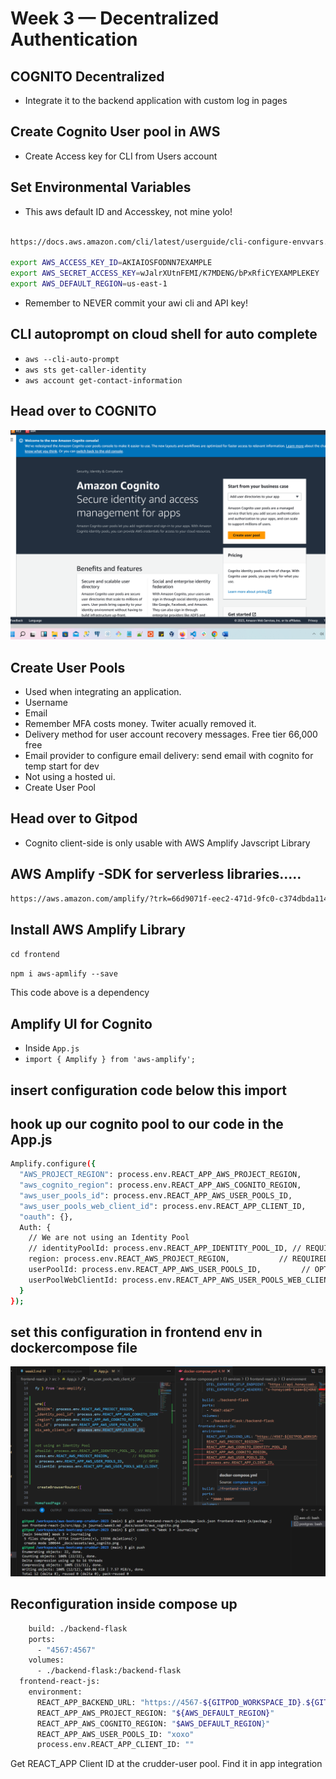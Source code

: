 # Week 3 — Decentralized Authentication

## COGNITO Decentralized 
- Integrate it to the backend application with custom log in pages

## Create Cognito User pool in AWS

- Create Access key for CLI from Users account 

## Set Environmental Variables
- This aws default ID and Accesskey, not mine yolo!
```sh

https://docs.aws.amazon.com/cli/latest/userguide/cli-configure-envvars.html

export AWS_ACCESS_KEY_ID=AKIAIOSFODNN7EXAMPLE
export AWS_SECRET_ACCESS_KEY=wJalrXUtnFEMI/K7MDENG/bPxRfiCYEXAMPLEKEY
export AWS_DEFAULT_REGION=us-east-1

```
 - Remember to NEVER commit your awi cli and API key!

## CLI autoprompt on cloud shell for auto complete

- ``aws --cli-auto-prompt``
- ``aws sts get-caller-identity``
- ``aws account get-contact-information``


## Head over to COGNITO
![awscognito](/_docs/assets/aws_cognito.png)

## Create User Pools
- Used when integrating an application.
- Username
- Email
- Remember MFA costs money. Twiter acually removed it.
- Delivery method for user account recovery messages. Free tier 66,000 free
- Email provider to configure email delivery: send email with cognito for temp start for dev
- Not using a hosted ui.
- Create User Pool

## Head over to Gitpod 
- Cognito client-side is only usable with AWS Amplify Javscript Library
## AWS Amplify -SDK for serverless libraries.....
 ```sh
 https://aws.amazon.com/amplify/?trk=66d9071f-eec2-471d-9fc0-c374dbda114d&sc_channel=ps&s_kwcid=AL!4422!3!646025317188!e!!g!!aws%20amplify&ef_id=Cj0KCQiAx6ugBhCcARIsAGNmMbh9i5eI3yGcD8ZjxxipLLNOgmyyj1f78BiV4r2h52c1wpY3EzKBQWEaAt7MEALw_wcB:G:s&s_kwcid=AL!4422!3!646025317188!e!!g!!aws%20amplify
 
 ```


## Install AWS Amplify Library
``cd frontend``

``npm i aws-apmlify --save``

This code above is a dependency

## Amplify UI for Cognito
- Inside `App.js`
- ``import { Amplify } from 'aws-amplify';``

## insert configuration code below this import
## hook up our cognito pool to our code in the App.js

```sh
Amplify.configure({
  "AWS_PROJECT_REGION": process.env.REACT_APP_AWS_PROJECT_REGION,
  "aws_cognito_region": process.env.REACT_APP_AWS_COGNITO_REGION,
  "aws_user_pools_id": process.env.REACT_APP_AWS_USER_POOLS_ID,
  "aws_user_pools_web_client_id": process.env.REACT_APP_CLIENT_ID,
  "oauth": {},
  Auth: {
    // We are not using an Identity Pool
    // identityPoolId: process.env.REACT_APP_IDENTITY_POOL_ID, // REQUIRED - Amazon Cognito Identity Pool ID
    region: process.env.REACT_AWS_PROJECT_REGION,           // REQUIRED - Amazon Cognito Region
    userPoolId: process.env.REACT_APP_AWS_USER_POOLS_ID,         // OPTIONAL - Amazon Cognito User Pool ID
    userPoolWebClientId: process.env.REACT_APP_AWS_USER_POOLS_WEB_CLIENT_ID,   // OPTIONAL - Amazon Cognito Web Client ID (26-char alphanumeric string)
  }
});
```

## set this configuration in frontend env in dockercompose file

![](/_docs/assets/amplify_configure.png)


## Reconfiguration inside compose up
```sh
    build: ./backend-flask
    ports:
      - "4567:4567"
    volumes:
      - ./backend-flask:/backend-flask
  frontend-react-js:
    environment:
      REACT_APP_BACKEND_URL: "https://4567-${GITPOD_WORKSPACE_ID}.${GITPOD_WORKSPACE_CLUSTER_HOST}"
      REACT_APP_AWS_PROJECT_REGION: "${AWS_DEFAULT_REGION}"
      REACT_APP_AWS_COGNITO_REGION: "$AWS_DEFAULT_REGION}"
      REACT_APP_AWS_USER_POOLS_ID: "xoxo"
      process.env.REACT_APP_CLIENT_ID: ""
```
Get REACT_APP Client ID at the crudder-user pool. Find it in app integration